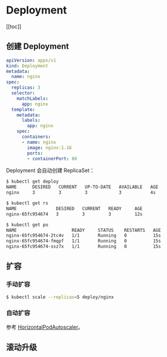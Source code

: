 # Deployment

[[toc]]

## 创建 Deployment

```yaml
apiVersion: apps/v1
kind: Deployment
metadata:
  name: nginx
spec:
  replicas: 3
  selector:
    matchLabels:
      app: nginx
  template:
    metadata:
      labels:
        app: nginx
    spec:
      containers:
      - name: nginx
        image: nginx:1.16
        ports:
        - containerPort: 80
```

Deployment 会自动创建 ReplicaSet：

```bash
$ kubectl get deploy
NAME      DESIRED   CURRENT   UP-TO-DATE   AVAILABLE   AGE
nginx     3         3         3            3           4s

$ kubectl get rs
NAME               DESIRED   CURRENT   READY     AGE
nginx-65fc954674   3         3         3         12s

$ kubectl get po
NAME                     READY     STATUS    RESTARTS   AGE
nginx-65fc954674-2tc4v   1/1       Running   0          15s
nginx-65fc954674-fmqpf   1/1       Running   0          15s
nginx-65fc954674-ssz7x   1/1       Running   0          15s
```

## 扩容

### 手动扩容

```bash
$ kubectl scale --replicas=5 deploy/nginx
```

### 自动扩容

参考 [HorizontalPodAutoscaler](./horizontal-pod-autoscaler.md)。

## 滚动升级